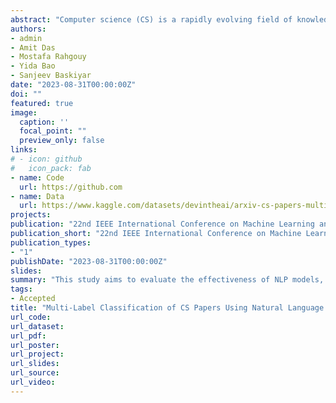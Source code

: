 ```yaml
---
abstract: "Computer science (CS) is a rapidly evolving field of knowledge with a significant volume and significance of scientific papers. Consequently, meticulous management and categorization of CS papers are crucial to ensure efficient access and retrieval of relevant information. This study aims to evaluate the effectiveness of eight traditional machine learning models, as well as Recurrent Neural Network (RNN) models, such as LSTM and BiLSTM, and state-of-the-art pre-trained self-attention-based natural language processing (NLP) models, including BERT, XLNet, RoBERTa, and DistilBERT, for the task of multi-label classification of arXiv CS paper classification. The results demonstrate that pre-trained self-attention-based models consistently outperform the other models regarding classification performance. Moreover, self-attention-based models exhibited superior performance and achieved a new state-of-the-art result. To the best of our knowledge, our paper represents the first endeavor to evaluate machine learning models, specifically on computer science-related documents, as part of a multi-label classification task."
authors:
- admin 
- Amit Das
- Mostafa Rahgouy
- Yida Bao
- Sanjeev Baskiyar
date: "2023-08-31T00:00:00Z"
doi: ""
featured: true
image:
  caption: ''
  focal_point: ""
  preview_only: false
links:
# - icon: github
#   icon_pack: fab
- name: Code
  url: https://github.com
- name: Data
  url: https://www.kaggle.com/datasets/devintheai/arxiv-cs-papers-multi-label-classification-200k-v1
projects:
publication: "22nd IEEE International Conference on Machine Learning and Applications"
publication_short: "22nd IEEE International Conference on Machine Learning and Applications (ICMLA)"
publication_types:
- "1"
publishDate: "2023-08-31T00:00:00Z"
slides:
summary: "This study aims to evaluate the effectiveness of NLP models, for the task of multi-label classification of arXiv CS paper classification."
tags:
- Accepted 
title: "Multi-Label Classification of CS Papers Using Natural Language Processing Models"
url_code:
url_dataset:
url_pdf:
url_poster:
url_project:
url_slides:
url_source:
url_video:
---
```

